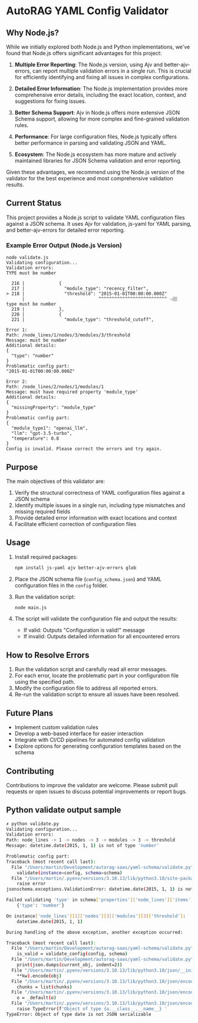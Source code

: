 #  AutoRAG YAML Config Validator

## Why Node.js?

While we initially explored both Node.js and Python implementations, we've found that Node.js offers significant advantages for this project:

1. **Multiple Error Reporting**: The Node.js version, using Ajv and better-ajv-errors, can report multiple validation errors in a single run. This is crucial for efficiently identifying and fixing all issues in complex configurations.

2. **Detailed Error Information**: The Node.js implementation provides more comprehensive error details, including the exact location, context, and suggestions for fixing issues.

3. **Better Schema Support**: Ajv in Node.js offers more extensive JSON Schema support, allowing for more complex and fine-grained validation rules.

4. **Performance**: For large configuration files, Node.js typically offers better performance in parsing and validating JSON and YAML.

5. **Ecosystem**: The Node.js ecosystem has more mature and actively maintained libraries for JSON Schema validation and error reporting.

Given these advantages, we recommend using the Node.js version of the validator for the best experience and most comprehensive validation results.

## Current Status

This project provides a Node.js script to validate YAML configuration files against a JSON schema. It uses Ajv for validation, js-yaml for YAML parsing, and better-ajv-errors for detailed error reporting.

### Example Error Output (Node.js Version)

```
node validate.js
Validating configuration...
Validation errors:
TYPE must be number

  216 |             {
  217 |               "module_type": "recency_filter",
> 218 |               "threshold": "2015-01-01T00:00:00.000Z"
      |                            ^^^^^^^^^^^^^^^^^^^^^^^^^^ 👈🏽  type must be number
  219 |             },
  220 |             {
  221 |               "module_type": "threshold_cutoff",

Error 1:
Path: /node_lines/1/nodes/3/modules/3/threshold
Message: must be number
Additional details:
{
  "type": "number"
}
Problematic config part:
"2015-01-01T00:00:00.000Z"

Error 2:
Path: /node_lines/2/nodes/1/modules/1
Message: must have required property 'module_type'
Additional details:
{
  "missingProperty": "module_type"
}
Problematic config part:
{
  "module_type1": "openai_llm",
  "llm": "gpt-3.5-turbo",
  "temperature": 0.8
}
Config is invalid. Please correct the errors and try again.
```

## Purpose

The main objectives of this validator are:

1. Verify the structural correctness of YAML configuration files against a JSON schema
2. Identify multiple issues in a single run, including type mismatches and missing required fields
3. Provide detailed error information with exact locations and context
4. Facilitate efficient correction of configuration files

## Usage

1. Install required packages:

   ```sh
   npm install js-yaml ajv better-ajv-errors glob
   ```

2. Place the JSON schema file (`config_schema.json`) and YAML configuration files in the `config` folder.

3. Run the validation script:

   ```sh
   node main.js
   ```

4. The script will validate the configuration file and output the results:
   - If valid: Outputs "Configuration is valid!" message
   - If invalid: Outputs detailed information for all encountered errors

## How to Resolve Errors

1. Run the validation script and carefully read all error messages.
2. For each error, locate the problematic part in your configuration file using the specified path.
3. Modify the configuration file to address all reported errors.
4. Re-run the validation script to ensure all issues have been resolved.

## Future Plans

- Implement custom validation rules
- Develop a web-based interface for easier interaction
- Integrate with CI/CD pipelines for automated config validation
- Explore options for generating configuration templates based on the schema

## Contributing

Contributions to improve the validator are welcome. Please submit pull requests or open issues to discuss potential improvements or report bugs.


## Python validate output sample
```sh
✗ python validate.py
Validating configuration...
Validation errors:
Path: node_lines -> 1 -> nodes -> 3 -> modules -> 3 -> threshold
Message: datetime.date(2015, 1, 1) is not of type 'number'

Problematic config part:
Traceback (most recent call last):
  File "/Users/martin/Development/autorag-saas/yaml-schema/validate.py", line 24, in validate_config
    validate(instance=config, schema=schema)
  File "/Users/martin/.pyenv/versions/3.10.13/lib/python3.10/site-packages/jsonschema/validators.py", line 1307, in validate
    raise error
jsonschema.exceptions.ValidationError: datetime.date(2015, 1, 1) is not of type 'number'

Failed validating 'type' in schema['properties']['node_lines']['items']['properties']['nodes']['items']['properties']['modules']['items']['properties']['threshold']:
    {'type': 'number'}

On instance['node_lines'][1]['nodes'][3]['modules'][3]['threshold']:
    datetime.date(2015, 1, 1)

During handling of the above exception, another exception occurred:

Traceback (most recent call last):
  File "/Users/martin/Development/autorag-saas/yaml-schema/validate.py", line 51, in <module>
    is_valid = validate_config(config, schema)
  File "/Users/martin/Development/autorag-saas/yaml-schema/validate.py", line 41, in validate_config
    print(json.dumps(current_obj, indent=2))
  File "/Users/martin/.pyenv/versions/3.10.13/lib/python3.10/json/__init__.py", line 238, in dumps
    **kw).encode(obj)
  File "/Users/martin/.pyenv/versions/3.10.13/lib/python3.10/json/encoder.py", line 201, in encode
    chunks = list(chunks)
  File "/Users/martin/.pyenv/versions/3.10.13/lib/python3.10/json/encoder.py", line 438, in _iterencode
    o = _default(o)
  File "/Users/martin/.pyenv/versions/3.10.13/lib/python3.10/json/encoder.py", line 179, in default
    raise TypeError(f'Object of type {o.__class__.__name__} '
TypeError: Object of type date is not JSON serializable
```